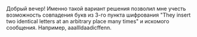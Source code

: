 Добрый вечер!
Именно такой вариант решения позволил мне учесть возможность совпадения букв из 3-го пункта шифрования 
"They insert two identical letters at an arbitrary place many times" и искомого сообщения.
Например, aaallldaadicffenn.
